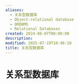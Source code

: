 ```yaml
---
aliases:
  - 关系型数据库
  - Object-relational database
  - ORDBMS
  - Relational Databases
created: 2024-08-07T00:00:00
description:
modified: 2025-07-19T10:46:10
title: 关系型数据库
---
```


# 关系型数据库

